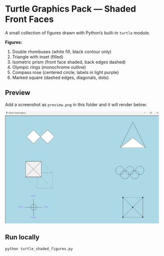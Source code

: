 # Turtle Graphics Pack — Shaded Front Faces

A small collection of figures drawn with Python’s built-in `turtle` module.

**Figures:**
1. Double rhombuses (white fill, black contour only)
2. Triangle with inset (filled)
3. Isometric prism (front face shaded, back edges dashed)
4. Olympic rings (monochrome outline)
5. Compass rose (centered circle; labels in light purple)
6. Marked square (dashed edges, diagonals, dots)

## Preview

Add a screenshot as `preview.png` in this folder and it will render below:

![Preview](preview.png)

## Run locally

```bash
python turtle_shaded_figures.py
